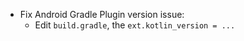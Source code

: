 - Fix Android Gradle Plugin version issue:
    - Edit `build.gradle`, the `ext.kotlin_version = ...`